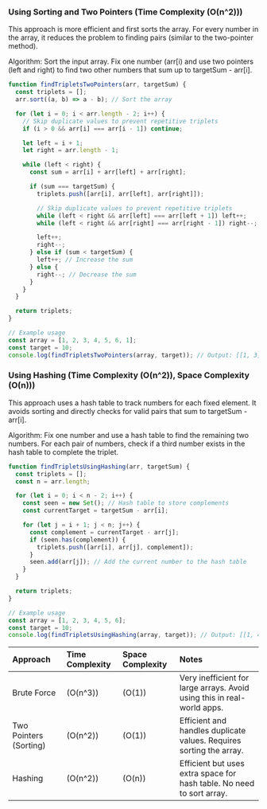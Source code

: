 ### Using Sorting and Two Pointers (Time Complexity (O(n^2)))
This approach is more efficient and first sorts the array. For every number in the array, it reduces the problem to finding pairs (similar to the two-pointer method).

Algorithm:
Sort the input array.
Fix one number (arr[i) and use two pointers (left and right) to find two other numbers that sum up to targetSum - arr[i].

```js
function findTripletsTwoPointers(arr, targetSum) {
  const triplets = [];
  arr.sort((a, b) => a - b); // Sort the array

  for (let i = 0; i < arr.length - 2; i++) {
    // Skip duplicate values to prevent repetitive triplets
    if (i > 0 && arr[i] === arr[i - 1]) continue;

    let left = i + 1;
    let right = arr.length - 1;

    while (left < right) {
      const sum = arr[i] + arr[left] + arr[right];

      if (sum === targetSum) {
        triplets.push([arr[i], arr[left], arr[right]]);

        // Skip duplicate values to prevent repetitive triplets
        while (left < right && arr[left] === arr[left + 1]) left++;
        while (left < right && arr[right] === arr[right - 1]) right--;

        left++;
        right--;
      } else if (sum < targetSum) {
        left++; // Increase the sum
      } else {
        right--; // Decrease the sum
      }
    }
  }

  return triplets;
}

// Example usage
const array = [1, 2, 3, 4, 5, 6, 1];
const target = 10;
console.log(findTripletsTwoPointers(array, target)); // Output: [[1, 3, 6], [1, 4, 5], [2, 3, 5], [1, 3, 6]]
```

### Using Hashing (Time Complexity (O(n^2)), Space Complexity (O(n)))
This approach uses a hash table to track numbers for each fixed element. It avoids sorting and directly checks for valid pairs that sum to targetSum - arr[i].

Algorithm:
Fix one number and use a hash table to find the remaining two numbers.
For each pair of numbers, check if a third number exists in the hash table to complete the triplet.

```js
function findTripletsUsingHashing(arr, targetSum) {
  const triplets = [];
  const n = arr.length;

  for (let i = 0; i < n - 2; i++) {
    const seen = new Set(); // Hash table to store complements
    const currentTarget = targetSum - arr[i];

    for (let j = i + 1; j < n; j++) {
      const complement = currentTarget - arr[j];
      if (seen.has(complement)) {
        triplets.push([arr[i], arr[j], complement]);
      }
      seen.add(arr[j]); // Add the current number to the hash table
    }
  }

  return triplets;
}

// Example usage
const array = [1, 2, 3, 4, 5, 6];
const target = 10;
console.log(findTripletsUsingHashing(array, target)); // Output: [[1, 4, 5], [2, 3, 5]]
```

| Approach | Time Complexity | Space Complexity | Notes |
| :-- | :-- | :-- | :-- |
| Brute Force | (O(n^3)) | (O(1)) | Very inefficient for large arrays. Avoid using this in real-world apps. |
| Two Pointers (Sorting) | (O(n^2)) | (O(1)) | Efficient and handles duplicate values. Requires sorting the array. |
| Hashing | (O(n^2)) | (O(n)) | Efficient but uses extra space for hash table. No need to sort array. |
